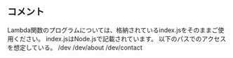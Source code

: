 ## コメント
Lambda関数のプログラムについては、格納されているindex.jsをそのままご使用ください。
index.jsはNode.jsで記載されています。
以下のパスでのアクセスを想定している。
/dev
/dev/about
/dev/contact
